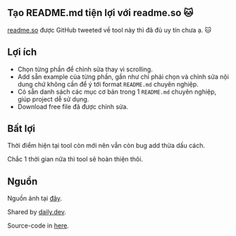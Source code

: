 ## Tạo README.md tiện lợi với readme.so 🐱



[readme.so](https://readme.so/) được GitHub tweeted về tool này thì đã đủ uy tín chưa ạ. 🐱

## Lợi ích

- Chọn từng phần để chỉnh sửa thay vì scrolling.
- Add sẵn example của từng phần, gần như chỉ phải chọn và chỉnh sửa nội dung chứ không cần để ý tới format `README.md` chuyên nghiệp.
- Có sẵn danh sách các mục cơ bản trong 1 `README.md` chuyên nghiệp, giúp project dễ sử dụng.
- Download free file đã được chỉnh sửa.

## Bất lợi

Thời điểm hiện tại tool còn mới nên vẫn còn bug add thừa dấu cách.

Chắc 1 thời gian nữa thì tool sẽ hoàn thiện thôi.

## Nguồn

Nguồn ảnh tại [đây](https://twitter.com/github/status/1385549049596686336).

Shared by [daily.dev](https://daily.dev/).

Source-code in [here](https://github.com/katherinepeterson/readme.so).
